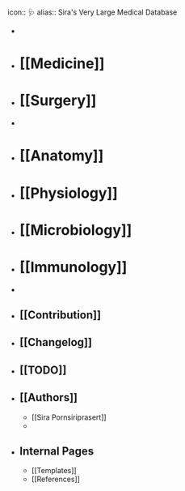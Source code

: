 icon:: 🩺
alias:: Sira's Very Large Medical Database

-
- # [[Medicine]]
- # [[Surgery]]
-
- # [[Anatomy]]
- # [[Physiology]]
- # [[Microbiology]]
- # [[Immunology]]
-
- ## [[Contribution]]
- ## [[Changelog]]
- ## [[TODO]]
- ## [[Authors]]
	- [[Sira Pornsiriprasert]]
	-
- ## Internal Pages
	- [[Templates]]
	- [[References]]